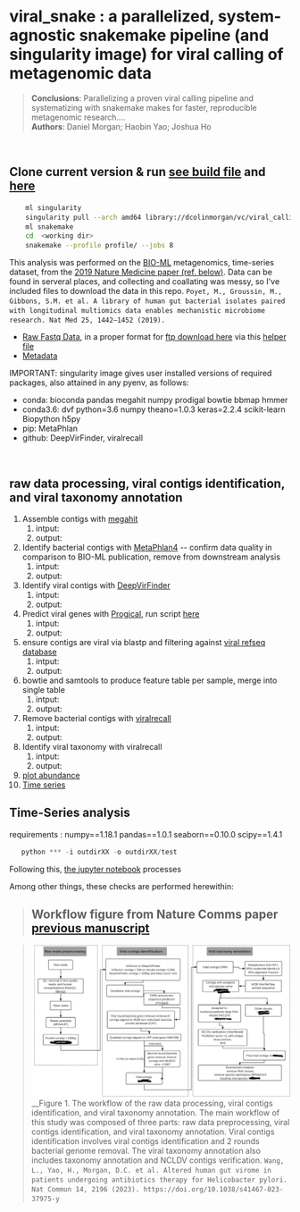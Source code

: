 # viral_snake : a parallelized, system-agnostic snakemake pipeline (and singularity image) for viral calling of metagenomic data

>__Conclusions__: Parallelizing a proven viral calling pipeline and systematizing with snakemake makes for faster, reproducible metagenomic research....<br>
>__Authors__: Daniel Morgan; Haobin Yao; Joshua Ho

<space>\
<space>

Clone current version & run [see build file](https://cloud.sylabs.io/builder/6456f006a9850b03b2ca613e) and [here](https://github.com/dcolinmorgan/viral_snake/blob/master/tryBuild.def)
--------------------------------------------------
```bash
    ml singularity
    singularity pull --arch amd64 library://dcolinmorgan/vc/viral_calling:v0.1
    ml snakemake
    cd  <working dir>
    snakemake --profile profile/ --jobs 8
```

This analysis was performed on the [BIO-ML](https://www.broadinstitute.org/infectious-disease-and-microbiome/broad-institute-openbiome-microbiome-library) metagenomics, time-series dataset, from the [2019 Nature Medicine paper (ref. below)](https://sci-hub.se/10.1038/s41591-019-0559-3). Data can be found in serveral places, and collecting and coallating was messy, so I've included files to download the data in this repo.
```Poyet, M., Groussin, M., Gibbons, S.M. et al. A library of human gut bacterial isolates paired with longitudinal multiomics data enables mechanistic microbiome research. Nat Med 25, 1442–1452 (2019).```

*   [Raw Fastq Data](https://www.ebi.ac.uk/ena/browser/view/PRJNA544527), in a proper format for [ftp download here](https://github.com/dcolinmorgan/grph/blob/main/ftp_PRJNA544527.txt) via this [helper file](https://github.com/dcolinmorgan/grph/blob/main/PRJNA544527-meta_inf.txt)
*   [Metadata](https://static-content.springer.com/esm/art%3A10.1038%2Fs41591-019-0559-3/MediaObjects/41591_2019_559_MOESM3_ESM.xlsx)

IMPORTANT: singularity image gives user installed versions of required packages, also attained in any pyenv, as follows:
*   conda: bioconda pandas megahit numpy prodigal bowtie bbmap hmmer
*   conda3.6: dvf python=3.6 numpy theano=1.0.3 keras=2.2.4 scikit-learn Biopython h5py
*   pip: MetaPhlan
*   github: DeepVirFinder, viralrecall
  
<space>\
<space>
  
raw data processing, viral contigs identification, and viral taxonomy annotation
---------------------
1. Assemble contigs with [megahit](https://github.com/voutcn/megahit)
    1. intput:
    2. output:
2. Identify bacterial contigs with [MetaPhlan4](https://github.com/biobakery/MetaPhlAn/wiki/MetaPhlAn-4) -- confirm data quality in comparison to BIO-ML publication, remove from downstream analysis
    1. intput:
    2. output:
2. Identify viral contigs with [DeepVirFinder](https://github.com/jessieren/DeepVirFinder)
    1. intput:
    2. output:
2. Predict viral genes with [Progical](https://github.com/hyattpd/Prodigal), run script [here](https://github.com/dcolinmorgan/viral_snake/blob/master/scripts/run_prodigal.py)
    1. intput:
    2. output:
2. ensure contigs are viral via blastp and filtering against [viral refseq database](https://support.nlm.nih.gov/knowledgebase/article/KA-03474/en-us)
    1. intput:
    2. output:
2. bowtie and samtools to produce feature table per sample, merge into single table
    1. intput:
    2. output:
3. Remove bacterial contigs with [viralrecall](https://github.com/faylward/viralrecall)
    1. intput:
    2. output:
4. Identify viral taxonomy with viralrecall
    1. intput:
    2. output:
5. [plot abundance](https://github.com/dcolinmorgan/viral_snake/blob/master/scripts/plot_abundance.py)
6. [Time series](...)
   
Time-Series analysis
---------------------
requirements :
numpy==1.18.1
pandas==1.0.1
seaborn==0.10.0
scipy==1.4.1
```python
   python *** -i outdirXX -o outdirXX/test

```
    
Following this, [the jupyter notebook](https://github.com/dcolinmorgan/viral_snake/....) processes 
    
Among other things, these checks are performed herewithin:

>Workflow figure from Nature Comms paper [previous manuscript](https://www.nature.com/articles/s41467-023-37975-y#Sec17)
>--------------------------------------------------


>![Figure 1. Pipeline: raw data processing, viral contigs identification, and viral taxonomy annotation](https://github.com/dcolinmorgan/viral_snake/blob/master/viral_snake_partial_pipe.png)\
> __Figure 1. The workflow of the raw data processing, viral contigs identification, and viral taxonomy annotation. The main workflow of this study was composed of three parts: raw data preprocessing, viral contigs identification, and viral taxonomy annotation. Viral contigs identification involves viral contigs identification and 2 rounds bacterial genome removal. The viral taxonomy
annotation also includes taxonomy annotation and NCLDV contigs verification.
```Wang, L., Yao, H., Morgan, D.C. et al. Altered human gut virome in patients undergoing antibiotics therapy for Helicobacter pylori. Nat Commun 14, 2196 (2023). https://doi.org/10.1038/s41467-023-37975-y```
